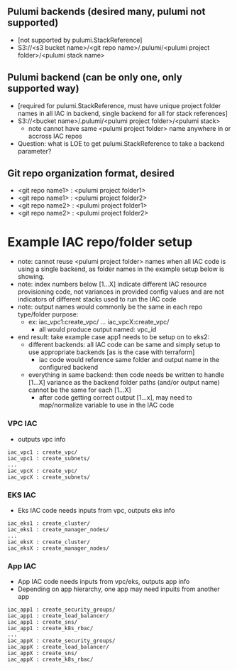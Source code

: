
## Pulumi backends (desired many, pulumi not supported)
- [not supported by pulumi.StackReference]
- S3://\<s3 bucket name\>/\<git repo name\>/.pulumi/\<pulumi project folder\>/\<pulumi stack name\>

## Pulumi backend (can be only one, only supported way)
- [required for pulumi.StackReference, must have unique project folder names in all IAC in backend, single backend for all for stack references]
- S3://\<bucket name\>/.pulumi/\<pulumi project folder\>/\<pulumi stack\>
  - note cannot have same \<pulumi project folder\> name anywhere in or accross IAC repos
- Question: what is LOE to get pulumi.StackReference to take a backend parameter?

## Git repo organization format, desired
- \<git repo name1\> : \<pulumi project folder1\>
- \<git repo name1\> : \<pulumi project folder2\>
- \<git repo name2\> : \<pulumi project folder1\>
- \<git repo name2\> : \<pulumi project folder2\>

# Example IAC repo/folder setup
- note: cannot reuse \<pulumi project folder\> names when all IAC code is using a single backend, as folder names in the example setup below is showing.
- note: index numbers below [1...X] indicate different IAC resource provisioning code, not variances in provided config values and are not indicators of different stacks used to run the IAC code
- note: output names would commonly be the same in each repo type/folder purpose:
  - ex: iac_vpc1:create_vpc/  ... iac_vpcX:create_vpc/
    - all would produce output named: vpc_id
- end result: take example case app1 needs to be setup on to eks2:
  - different backends: all IAC code can be same and simply setup to use appropriate backends [as is the case with terraform]
    - iac code would reference same folder and output name in the configured backend
  - everything in same backend: then code needs be written to handle [1...X] variance as the backend folder paths (and/or output name) cannot be the same for each [1...X]
    - after code getting correct output [1...x], may need to map/normalize variable to use in the IAC code

### VPC IAC
- outputs vpc info
```
iac_vpc1 : create_vpc/
iac_vpc1 : create_subnets/
...
iac_vpcX : create_vpc/
iac_vpcX : create_subnets/

```

### EKS IAC
- Eks IAC code needs inputs from vpc, outputs eks info
```
iac_eks1 : create_cluster/
iac_eks1 : create_manager_nodes/
...
iac_eksX : create_cluster/
iac_eksX : create_manager_nodes/
```
### App IAC
- App IAC code needs inputs from vpc/eks, outputs app info
- Depending on app hierarchy, one app may need inpuits from another app
```
iac_app1 : create_security_groups/
iac_app1 : create_load_balancer/
iac_app1 : create_sns/
iac_app1 : create_k8s_rbac/
...
iac_appX : create_security_groups/
iac_appX : create_load_balancer/
iac_appX : create_sns/
iac_appX : create_k8s_rbac/
```
